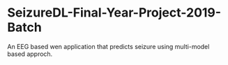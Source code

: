 # SeizureDL-Final-Year-Project-2019-Batch
An EEG based wen application that predicts seizure using multi-model based approch.
